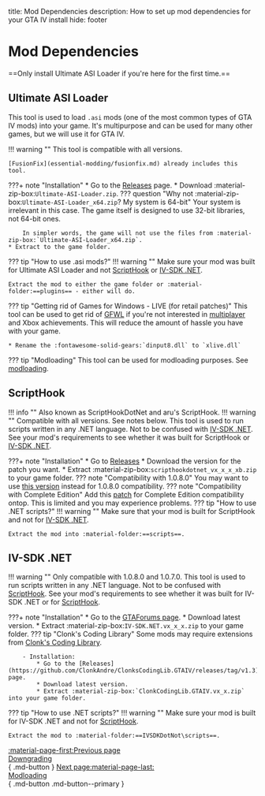 title: Mod Dependencies
description: How to set up mod dependencies for your GTA IV install
hide: footer

# Mod Dependencies
==Only install Ultimate ASI Loader if you're here for the first time.==

## Ultimate ASI Loader
This tool is used to load `.asi` mods (one of the most common types of GTA IV mods) into your game. It's multipurpose and can be used for many other games, but we will use it for GTA IV.

!!! warning ""
    This tool is compatible with all versions.

    [FusionFix](essential-modding/fusionfix.md) already includes this tool.

???+ note "Installation"
    * Go to the <a href="https://github.com/ThirteenAG/Ultimate-ASI-Loader/releases" target="_blank">Releases</a> page.
    * Download :material-zip-box:`Ultimate-ASI-Loader.zip`.
    ??? question "Why not :material-zip-box:`Ultimate-ASI-Loader_x64.zip`? My system is 64-bit"
        Your system is irrelevant in this case. The game itself is designed to use 32-bit libraries, not 64-bit ones.
        
        In simpler words, the game will not use the files from :material-zip-box:`Ultimate-ASI-Loader_x64.zip`.
    * Extract to the game folder.

??? tip "How to use .asi mods?"
    !!! warning ""
        Make sure your mod was built for Ultimate ASI Loader and not [ScriptHook](#scripthook) or [IV-SDK .NET](#iv-sdk-net).
    
    Extract the mod to either the game folder or :material-folder:==plugins== - either will do.

??? tip "Getting rid of Games for Windows - LIVE (for retail patches)"
    This tool can be used to get rid of [GFWL](../multiplayer/#games-for-windows-live) if you're not interested in [multiplayer](multiplayer.md) and Xbox achievements. This will reduce the amount of hassle you have with your game.

    * Rename the :fontawesome-solid-gears:`dinput8.dll` to `xlive.dll`

??? tip "Modloading"
    This tool can be used for modloading purposes. See [modloading](modloading.md).

## ScriptHook
!!! info ""
    Also known as ScriptHookDotNet and aru's ScriptHook.
!!! warning ""
    Compatible with all versions. See notes below.
This tool is used to run scripts written in any .NET language. Not to be confused with [IV-SDK .NET](#iv-sdk-net). See your mod's requirements to see whether it was built for ScriptHook or [IV-SDK .NET](#iv-sdk-net).

???+ note "Installation"
    * Go to [Releases](https://github.com/HazardX/gta4_scripthookdotnet/releases)
    * Download the version for the patch you want.
    * Extract :material-zip-box:`scripthookdotnet_vx_x_x_xb.zip` to your game folder.
    ??? note "Compatibility with 1.0.8.0"
        You may want to use [this version](https://gtaforums.com/topic/946154-release-gtaiv-net-scripthook-v1718-support-for-gta-iv-1080-and-eflc-1130-by-arinc9-zolika1351/) instead for 1.0.8.0 compatibility.
    ??? note "Compatibility with Complete Edition"
        Add this [patch](https://www.lcpdfr.com/downloads/gta4mods/g17media/26726-compatibility-patch-for-gta-iv-complete-edition/) for Complete Edition compatibility ontop. This is limited and you may experience problems.
??? tip "How to use .NET scripts?"
    !!! warning ""
        Make sure that your mod is built for ScriptHook and not for [IV-SDK .NET](#iv-sdk-.net).

    Extract the mod into :material-folder:==scripts==.

## IV-SDK .NET
!!! warning ""
    Only compatible with 1.0.8.0 and 1.0.7.0.
This tool is used to run scripts written in any .NET language. Not to be confused with [ScriptHook](#scripthook). See your mod's requirements to see whether it was built for IV-SDK .NET or for [ScriptHook](#scripthook).

???+ note "Installation"
    * Go to the [GTAForums page](https://gtaforums.com/topic/986510-iv-sdk-net/).
    * Download latest version.
    * Extract :material-zip-box:`IV-SDK.NET.vx_x_x.zip` to your game folder.
    ??? tip "Clonk's Coding Library"
        Some mods may require extensions from [Clonk's Coding Library](https://github.com/ClonkAndre/ClonksCodingLib.GTAIV/).
        
        - Installation:
            * Go to the [Releases](https://github.com/ClonkAndre/ClonksCodingLib.GTAIV/releases/tag/v1.3) page.
            * Download latest version.
            * Extract :material-zip-box:`ClonkCodingLib.GTAIV.vx_x.zip` into your game folder.
??? tip "How to use .NET scripts?"
    !!! warning ""
        Make sure your mod is built for IV-SDK .NET and not for [ScriptHook](#scripthook).

    Extract the mod to :material-folder:==IVSDKDotNot\scripts==.


[:material-page-first:Previous page <br>Downgrading</br>](downgrading.md){ .md-button } [Next page:material-page-last: <br>Modloading</br>](modloading.md){ .md-button .md-button--primary }